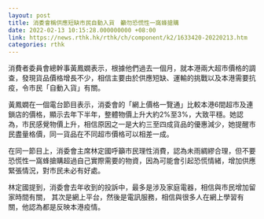 ```yaml
---
layout: post
title: 消委會稱供應短缺市民自動入貨　籲勿恐慌性一窩蜂搶購
date: 2022-02-13 10:15:28.000000000 +08:00
link: https://news.rthk.hk/rthk/ch/component/k2/1633420-20220213.htm
categories: rthk
---
```


消費者委員會總幹事黃鳳嫺表示，根據他們過去一個月，就本港兩大超巿價格的調查，發現貨品價格增長不少，相信主要由於供應短缺、運輸的挑戰以及本港需要抗疫，令巿民「自動入貨」有關。

黃鳳嫺在一個電台節目表示，消委會的「網上價格一覽通」比較本港6間超巿及連鎖店的價格，顯示去年下半年，整體物價上升大約2%至3%，大致平穩。她認為，巿民感覺物價上升，相信原因之一是大約三至四成貨品的優惠減少，她提醒巿民盡量格價，同一貨品在不同超巿價格可以相差一成。

在同一節目上，消委會主席林定國呼籲巿民理性消費，認為未雨綢繆合理，但不要恐慌性一窩蜂搶購超過自己實際需要的物資，因為可能會引起恐慌情緒，增加供應緊張情況，對巿民未必有好處。

林定國提到，消委會去年收到的投訴中，最多是涉及家庭電器，相信與巿民增加留家時間有關， 其次是網上平台，然後是電訊服務，相信與很多人在網上學習有關，他認為都是反映本港疫情。
